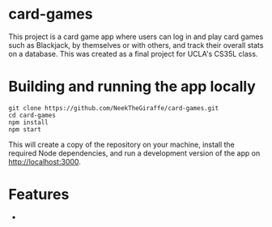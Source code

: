 # card-games

This project is a card game app where users can log in and play card games such as Blackjack, by themselves or with others, and track their overall stats on a database. This was created as a final project for UCLA's CS35L class.

# Building and running the app locally

```
git clone https://github.com/NeekTheGiraffe/card-games.git
cd card-games
npm install
npm start
```
This will create a copy of the repository on your machine, install the required Node dependencies, and run a development version of the app on [http://localhost:3000](http://localhost:3000).

# Features

* 